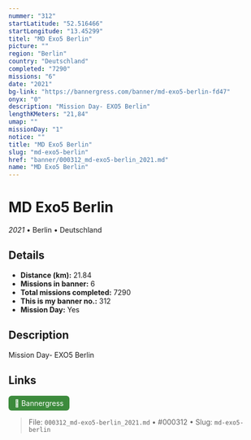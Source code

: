 ```yaml
---
nummer: "312"
startLatitude: "52.516466"
startLongitude: "13.45299"
titel: "MD Exo5 Berlin"
picture: ""
region: "Berlin"
country: "Deutschland"
completed: "7290"
missions: "6"
date: "2021"
bg-link: "https://bannergress.com/banner/md-exo5-berlin-fd47"
onyx: "0"
description: "Mission Day- EXO5 Berlin"
lengthKMeters: "21,84"
umap: ""
missionDay: "1"
notice: ""
title: "MD Exo5 Berlin"
slug: "md-exo5-berlin"
href: "banner/000312_md-exo5-berlin_2021.md"
name: "MD Exo5 Berlin"
---
```

# MD Exo5 Berlin

*2021* • Berlin • Deutschland





## Details
- **Distance (km):** 21.84
- **Missions in banner:** 6
- **Total missions completed:** 7290
- **This is my banner no.:** 312
- **Mission Day:** Yes


## Description
Mission Day- EXO5 Berlin



## Links
<a href="https://bannergress.com/banner/md-exo5-berlin-fd47" target="_blank" style="display:inline-block;margin-right:8px;padding:6px 12px;background:#3c8b3c;color:#fff;text-decoration:none;border-radius:6px;">🔗 Bannergress</a>



> File: `000312_md-exo5-berlin_2021.md`
> • #000312
> • Slug: `md-exo5-berlin`
